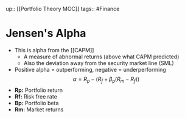 up:: [[Portfolio Theory MOC]]
tags:: #Finance  
# Jensen's Alpha
- This is alpha from the [[CAPM]]
	- A measure of abnormal returns (above what CAPM predicted)
	- Also the deviation away from the security market line (SML)
- Positive alpha = outperforming, negative = underperforming
$$ \alpha = R_p - (R_f + \beta_p (R_m - R_f)) $$
- **Rp:** Portfolio return
- **Rf:** Risk free rate
- **Bp:** Portfolio beta
- **Rm:** Market returns